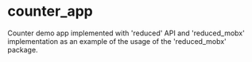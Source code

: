 # counter_app

Counter demo app implemented with 'reduced' API and 'reduced_mobx' implementation as an example of the usage of the 'reduced_mobx' package.
